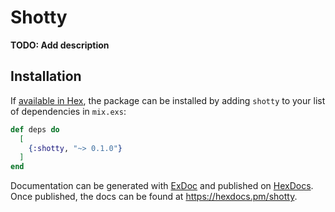 # Shotty

**TODO: Add description**

## Installation

If [available in Hex](https://hex.pm/docs/publish), the package can be installed
by adding `shotty` to your list of dependencies in `mix.exs`:

```elixir
def deps do
  [
    {:shotty, "~> 0.1.0"}
  ]
end
```

Documentation can be generated with [ExDoc](https://github.com/elixir-lang/ex_doc)
and published on [HexDocs](https://hexdocs.pm). Once published, the docs can
be found at <https://hexdocs.pm/shotty>.

